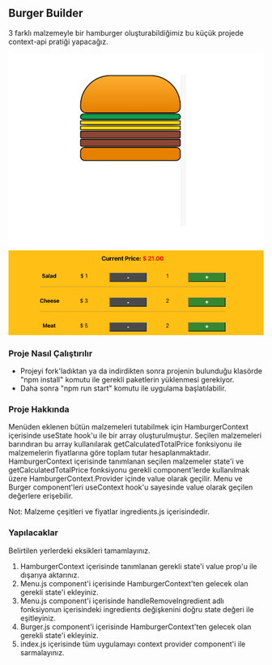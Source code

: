## Burger Builder

3 farklı malzemeyle bir hamburger oluşturabildiğimiz bu küçük projede context-api pratiği yapacağız.

<p align="center">
  <img src="burger-builder.png" alt="burger-builder"/>
</p>

### Proje Nasıl Çalıştırılır

- Projeyi fork'ladıktan ya da indirdikten sonra projenin bulunduğu klasörde "npm install" komutu ile gerekli paketlerin yüklenmesi gerekiyor.
- Daha sonra "npm run start" komutu ile uygulama başlatılabilir.

### Proje Hakkında

Menüden eklenen bütün malzemeleri tutabilmek için HamburgerContext içerisinde useState hook'u ile bir array oluşturulmuştur. Seçilen malzemeleri barındıran bu array kullanılarak getCalculatedTotalPrice fonksiyonu ile malzemelerin fiyatlarına göre toplam tutar hesaplanmaktadır. HamburgerContext içerisinde tanımlanan seçilen malzemeler state'i ve getCalculatedTotalPrice fonksiyonu gerekli component'lerde kullanılmak üzere HamburgerContext.Provider içinde value olarak geçilir. Menu ve Burger component'leri useContext hook'u sayesinde value olarak geçilen değerlere erişebilir.

Not: Malzeme çeşitleri ve fiyatlar ingredients.js içerisindedir.

### Yapılacaklar

Belirtilen yerlerdeki eksikleri tamamlayınız.

1. HamburgerContext içerisinde tanımlanan gerekli state'i value prop'u ile dışarıya aktarınız.
2. Menu.js component'i içerisinde HamburgerContext'ten gelecek olan gerekli state'i ekleyiniz.
3. Menu.js component'i içerisinde handleRemoveIngredient adlı fonksiyonun içerisindeki ingredients değişkenini doğru state değeri ile eşitleyiniz.
4. Burger.js component'i içerisinde HamburgerContext'ten gelecek olan gerekli state'i ekleyiniz.
5. index.js içerisinde tüm uygulamayı context provider component'i ile sarmalayınız.
